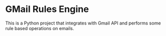 # GMail Rules Engine 
This is a Python project that integrates with Gmail API and performs some rule based operations on emails.
